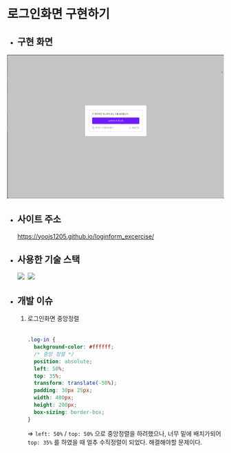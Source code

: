 # 로그인화면 구현하기

- ## 구현 화면

<div align="center">
<img src="images/결과.png" width="600">
</div>

- ## 사이트 주소

  https://yoojs1205.github.io/loginform_excercise/

- ## 사용한 기술 스택

  <img src="https://img.shields.io/badge/HTML5-E34F26?style=flat-square&logo=HTML5&logoColor=white"/></a>&nbsp;
  <img src="https://img.shields.io/badge/CSS3-1572B6?style=flat-square&logo=CSS3&logoColor=white"/></a>&nbsp;

- ## 개발 이슈
  1. 로그인화면 중앙정렬<br><br>
     ```css
     .log-in {
       background-color: #ffffff;
       /* 중앙 정렬 */
       position: absolute;
       left: 50%;
       top: 35%;
       transform: translate(-50%);
       padding: 30px 25px;
       width: 400px;
       height: 200px;
       box-sizing: border-box;
     }
     ```
     => `left: 50%` / `top: 50%` 으로 중앙정렬을 하려했으나, 너무 밑에 배치가되어 `top: 35%` 를 하였을 때 얼추 수직정렬이 되었다. 해결해야할 문제이다.
